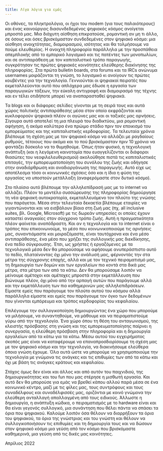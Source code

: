 ```yaml
---
title: Λίγα λόγια για εμάς
---
```

Οι οθόνες, τα πληκτρολόγια, οι ήχοι του modem (για τους παλαιότερους) και ένας καινούργιος διασυνδεδεμένος ψηφιακός κόσμος ανοίγεται μπροστά μας. Μια διάχυτη αίσθηση επικρατούσε, ρομαντική αν μη τι άλλο, σε όσους και όσες βρισκόμασταν συνδεδεμένες στον ψηφιακό κόσμο: μια αίσθηση ανοιχτότητας, διαμοιρασμού, ισότητας και θα τολμήσουμε να πούμε ελευθερίας. Η ανοιχτή πληροφορία παράλληλα με την προσπάθεια απεμπλοκής από το εμπορικό λογισμικό και τις πατέντες των μονοπωλίων, και σε αντιπαράθεση με τον καπιταλιστικό τρόπο παραγωγής, συγκρότησαν τις πρώτες ψηφιακές κοινότητες ελεύθερης διακίνησης της πληροφορίας. Στα πρώτα bulletin boards, στα forums και τα IRCs ανώνυμα usernames μοιράζονται τη γνώση, το λογισμικό κι ανοίγουν τις πρώτες κουβέντες για την τεχνολογία. Γεννιούνται οι ψηφιακοί πειρατές που εκμεταλλεύονται αυτό που απλόχερα μας έδωσε η εργασία των παραγωγικών τάξεων, την εύκολη αντιγραφή και διαμοιρασμό της τέχνης και εν τέλει οτιδήποτε μπορεί να αναπαρασταθεί ψηφιακά.

Τα blogs και οι διάφορες σελίδες γίνονται με τη σειρά τους και αυτά χώρος πολιτικής αντιπαράθεσης μέσα στον οποίο εκφράζονται και κυκλοφορούν ψηφιακά πλέον οι αγώνες μας και οι ταξικές μας αρνήσεις. Σίγουρα αυτό αποτελεί τη μια πλευρά του διαδικτύου, μια ρομαντική αφήγηση, ή ακόμα καλύτερα ένα πρώιμο στάδιο πριν τον εποικισμό του εμπορεύματος και της καπιταλιστικής κερδοφορίας. Τα τελευταία χρόνια βλέπουμε τη σχέση μας με τον ψηφιακό κόσμο να αλλάζει με ραγδαίους ρυθμούς, τέτοιους που ακόμα και το πού βρισκόμασταν πριν 10 χρόνια να φαντάζει δύσκολο να το θυμηθούμε. Όπως ήταν φυσικό, η τεχνολογική ανάπτυξη (και η λεγόμενη καινοτομία που ευαγγελίζονται οι διάφοροι θιασώτες του νεοφιλελευθερισμού) ακολούθησε πιστά τις καπιταλιστικές επιταγές, την εμπορευματοποίηση του συνόλου της ζωής και οδήγησε στην αναδιάρθρωση και αναδιοργάνωση της παραγωγής. Αυτό είχε ως αποτέλεσμα τόσο οι κοινωνικές σχέσεις όσο και η ίδια η φύση της εργασίας να υποστούν μετάλλαξη (αναφερόμαστε στον δυτικό κόσμο).

Στο πλαίσιο αυτό βλέπουμε την αλληλεπίδρασή μας με το internet να αλλάζει. Πλέον το μοντέλο συσσώρευσης της πληροφορίας δημιούργησε τη νέα ψηφιακή αυτοκρατορία, εκμεταλλευόμενο τον πλούτο της γνώσης που παράγεται. Μέσα στην τελευταία δεκαετία βλέπουμε εταιρίες να γιγαντώνονται και να εισβάλουν βίαια στη ζωή μας (πχ. all inclusive suites, βλ. Google, Microsoft) με τις δωρεάν υπηρεσίες οι οποίες έχουν καταστεί αναγκαίες στον σύγχρονο τρόπο ζωής. Αυτή η πραγματικότητα πλέον φαίνεται αναπόδραστη. Και αν η τεχνολογία και το internet είναι ο τρόπος που επικοινωνούμε, το μέσο που κοινωνικοποιούμε τις αρνήσεις μας, συναντιόμαστε και μοιραζόμαστε, είναι ταυτόχρονα και ένα μέσο αντιπαράθεσης, ένα μέσο που χρήζει της συλλογικής μας διεκδίκησης, ένα πεδίο σύγκρουσης. Έτσι, ως χρήστες ή εργαζόμενες με τα τεχνολογικά μέσα δεν θα μπορούσαμε να αφήσουμε ανυπεράσπιστο αυτό το πεδίο, πλαταίνοντας όχι μόνο την ανάλυσή μας, φέρνοντάς την στα μέτρα της σύγχρονης εποχής, αλλά και με τον τεχνικό πειραματισμό μας, τη δημιουργία των δομών και των εργαλείων πιο κοντά στα δικά μας μέτρα, στα μέτρα των από τα κάτω. Δεν θα μπορούσαμε λοιπόν να μείνουμε αμέτοχοι και αμέτοχες μπροστά στην εκμετάλλευση που βιώνουμε πλέον, όχι μόνο από την αρπαγή αυτών που παράγουμε αλλά και την εκμετάλλευση των πιο καθημερινών μας αλληλεπιδράσεων. Είμαστε εμείς που παράγουμε τον πλούτο αυτού του κόσμου αλλά παράλληλα είμαστε και εμείς που παράγουμε τον όγκο των δεδομένων που γίνονται εμπόρευμα και τρόπος κερδοφορίας του κεφαλαίου.

Επιλέγουμε την συλλογικοποίηση δημιουργώντας ένα χώρο που μπορούμε να μιλήσουμε, να συναντηθούμε, να μάθουμε και να πειραματιστούμε γύρω από την τεχνολογία. Ένα χώρο όπου τη θέση του ανταγωνισμού, της κλειστής πρόσβασης στη γνώση και της εμπορευματοποίησης παίρνει η συνεργασία, η ελεύθερη πρόσβαση στην πληροφορία και η δημιουργία εργαλείων από τα κάτω για τα κάτω. Μέσω αυτού του εγχειρήματος σκοπός μας είναι να καταφέρουμε να επαναπροσδιορίσουμε τη σχέση μας με τον ψηφιακό κόσμο και την τεχνολογία, να διακινήσουμε ελεύθερα όποια γνώση έχουμε. Όλα αυτά ώστε να μπορούμε να χρησιμοποιούμε την τεχνολογία με γνώμονα τις ανάγκες και τις επιθυμίες των από τα κάτω και όχι με βάση τις ανάγκες κράτους και κεφαλαίου.

Στόχος όμως δεν είναι και άλλος και από αυτόν του παιχνιδιού, της δημιουργικότητας και του fun που μας στέρησε η μισθωτή εργασία. Και αυτό δεν θα μπορούσε για εμάς να βρεθεί κάπου αλλού παρά μέσα σε ένα κοινωνικό κέντρο, μαζί με τις φίλες μας, τους συντρόφους και τους συναδέλφους και συναδέλφισσές μας, οριζόντια με κοινό γνώμονα την ελεύθερη ανταλλαγή απαλλαγμένη από τους ειδικούς. Άλλωστε η δημιουργία, η ανάπτυξη κώδικα, ο πειραματισμός με το hardware είναι και θα είναι γεγονός συλλογικό, μια συνάντηση που θέλει πάντα να σπάσει τα όρια που ψηφιακού. Καλούμε λοιπόν όσα θέλουν να διαρρήξουν τα όρια του ψηφιακού, τα όρια της γνώστριας και του γνώστη και θέλουν να συλλογικοποιήσουν τις επιθυμίες και τη δημιουργία τους και να δώσουν στον ψηφιακό κόσμο μια γεύση από τον κόσμο που βρισκόμαστε καθημερινά, μια γεύση από τις δικές μας κοινότητες.

Απρίλιος 2022
